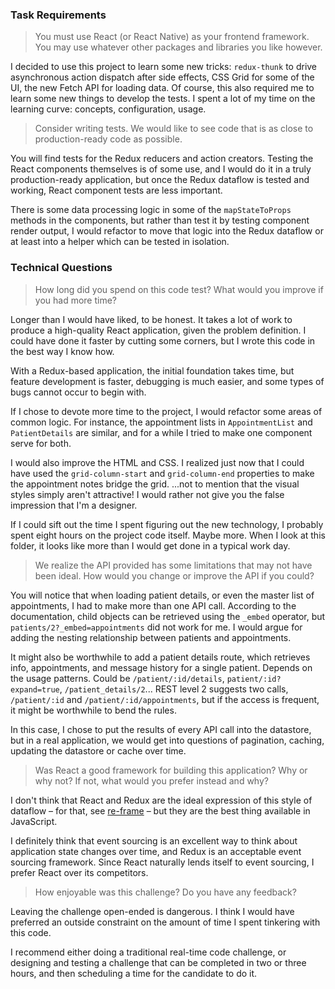### Task Requirements

> You must use React (or React Native) as your frontend framework. You may use
> whatever other packages and libraries you like however.

I decided to use this project to learn some new tricks: `redux-thunk` to drive
asynchronous action dispatch after side effects, CSS Grid for some of the UI,
the new Fetch API for loading data. Of course, this also required me to learn
some new things to develop the tests. I spent a lot of my time on the learning
curve: concepts, configuration, usage.

> Consider writing tests. We would like to see code that is as close to
> production-ready code as possible.

You will find tests for the Redux reducers and action creators. Testing the
React components themselves is of some use, and I would do it in a truly
production-ready application, but once the Redux dataflow is tested and working,
React component tests are less important.

There is some data processing logic in some of the `mapStateToProps` methods in
the components, but rather than test it by testing component render output, I
would refactor to move that logic into the Redux dataflow or at least into a
helper which can be tested in isolation.

### Technical Questions

> How long did you spend on this code test? What would you improve if you had more time?

Longer than I would have liked, to be honest. It takes a lot of work to produce
a high-quality React application, given the problem definition. I could have
done it faster by cutting some corners, but I wrote this code in the best way I
know how.

With a Redux-based application, the initial foundation takes time, but feature
development is faster, debugging is much easier, and some types of bugs cannot
occur to begin with.

If I chose to devote more time to the project, I would refactor some areas of
common logic. For instance, the appointment lists in `AppointmentList` and
`PatientDetails` are similar, and for a while I tried to make one component
serve for both.

I would also improve the HTML and CSS. I realized just now that I could have
used the `grid-column-start` and `grid-column-end` properties to make the
appointment notes bridge the grid. ...not to mention that the visual styles
simply aren't attractive! I would rather not give you the false impression that
I'm a designer.

If I could sift out the time I spent figuring out the new technology, I probably
spent eight hours on the project code itself. Maybe more. When I look at this
folder, it looks like more than I would get done in a typical work day.

> We realize the API provided has some limitations that may not have been ideal.
> How would you change or improve the API if you could?

You will notice that when loading patient details, or even the master list of
appointments, I had to make more than one API call. According to the
documentation, child objects can be retrieved using the `_embed` operator, but
`patients/2?_embed=appointments` did not work for me. I would argue for adding
the nesting relationship between patients and appointments.

It might also be worthwhile to add a patient details route, which retrieves
info, appointments, and message history for a single patient. Depends on the
usage patterns. Could be `/patient/:id/details`, `patient/:id?expand=true`,
`/patient_details/2`... REST level 2 suggests two calls, `/patient/:id` and
`/patient/:id/appointments`, but if the access is frequent, it might be
worthwhile to bend the rules.

In this case, I chose to put the results of every API call into the datastore,
but in a real application, we would get into questions of pagination, caching,
updating the datastore or cache over time.

> Was React a good framework for building this application? Why or why not? If
> not, what would you prefer instead and why?

I don't think that React and Redux are the ideal expression of this style of
dataflow – for that, see [re-frame](https://github.com/Day8/re-frame) – but they
are the best thing available in JavaScript.

I definitely think that event sourcing is an excellent way to think about
application state changes over time, and Redux is an acceptable event sourcing
framework. Since React naturally lends itself to event sourcing, I prefer React
over its competitors.

> How enjoyable was this challenge? Do you have any feedback?

Leaving the challenge open-ended is dangerous. I think I would have preferred an
outside constraint on the amount of time I spent tinkering with this code.

I recommend either doing a traditional real-time code challenge, or designing
and testing a challenge that can be completed in two or three hours, and then
scheduling a time for the candidate to do it.
